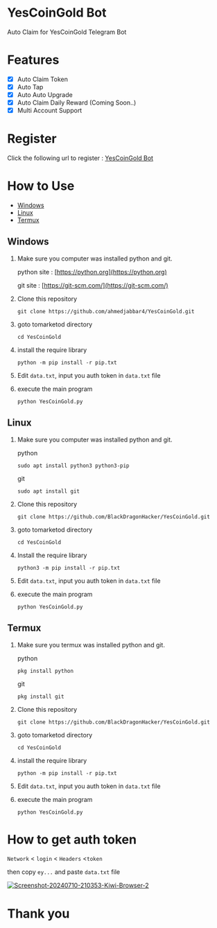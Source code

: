 
# YesCoinGold Bot

Auto Claim for YesCoinGold Telegram Bot


# Features

- [x] Auto Claim Token
- [x] Auto Tap
- [x] Auto Auto Upgrade
- [x] Auto Claim Daily Reward (Coming Soon..) 
- [x] Multi Account Support

# Register

Click the following url to register : [YesCoinGold Bot](https://t.me/theYescoin_bot/Yescoin?startapp=fGYOZq_SFTEarning_Squad)

# How to Use
- [Windows](#windows)
- [Linux](#linux)
- [Termux](#termux)
## Windows 

1. Make sure you computer was installed python and git.
   
   python site : [https://python.org](https://python.org)
   
   git site : [https://git-scm.com/](https://git-scm.com/)

2. Clone this repository
   ```shell
   git clone https://github.com/ahmedjabbar4/YesCoinGold.git
   ```

3. goto tomarketod directory
   ```
   cd YesCoinGold
   ```

4. install the require library
   ```
   python -m pip install -r pip.txt
   ```

5. Edit `data.txt`, input you auth token in `data.txt` file

6. execute the main program 
   ```
   python YesCoinGold.py
   ```

## Linux

1. Make sure you computer was installed python and git.
   
   python
   ```shell
   sudo apt install python3 python3-pip
   ```
   git
   ```shell
   sudo apt install git
   ```

2. Clone this repository
   
   ```shell
   git clone https://github.com/BlackDragonHacker/YesCoinGold.git
   ```

3. goto tomarketod directory

   ```shell
   cd YesCoinGold
   ```

4. Install the require library
   
   ```
   python3 -m pip install -r pip.txt
   ```

5. Edit `data.txt`, input you auth token in `data.txt` file

6. execute the main program 
   ```
   python YesCoinGold.py
   ```

## Termux

1. Make sure you termux was installed python and git.
   
   python
   ```
   pkg install python
   ```

   git
   ```
   pkg install git
   ```

2. Clone this repository
   ```shell
   git clone https://github.com/BlackDragonHacker/YesCoinGold.git
   ```

3. goto tomarketod directory
   ```
   cd YesCoinGold
   ```

4. install the require library
   ```
   python -m pip install -r pip.txt
   ```

5. Edit `data.txt`, input you auth token in `data.txt` file

6. execute the main program 
   ```
   python YesCoinGold.py
   ```


# How to get auth token

`Network` < `login` < `Headers` <`token`

then copy `ey...` and  paste `data.txt` file

<a href="https://ibb.co/T8wbsD8"><img src="https://i.ibb.co/G2dtqf2/Screenshot-20240710-210353-Kiwi-Browser-2.jpg" alt="Screenshot-20240710-210353-Kiwi-Browser-2" border="0"></a>

# Thank you
